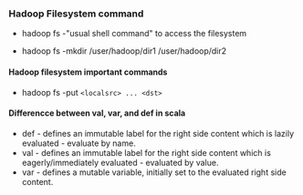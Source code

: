 ### Hadoop Filesystem command
* hadoop fs -"usual shell command" to access the filesystem
 - hadoop fs -mkdir /user/hadoop/dir1 /user/hadoop/dir2

#### Hadoop filesystem important commands
* hadoop fs -put `<localsrc> ... <dst>`

#### Differencce between val, var, and def in scala
* def - defines an immutable label for the right side content which is lazily evaluated - evaluate by name.
* val - defines an immutable label for the right side content which is eagerly/immediately evaluated - evaluated by value.
* var - defines a mutable variable, initially set to the evaluated right side content.
